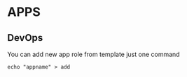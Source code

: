 # APPS

## DevOps

You can add new app role from template just one command
```
echo "appname" > add
```
